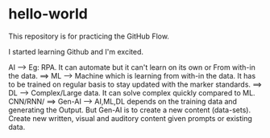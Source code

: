 # hello-world
This repository is for practicing the GitHub Flow.

I started learning Github and I'm excited.

AI --> Eg: RPA. It can automate but it can't learn on its own or From with-in the data.
    ==> ML --> Machine which is learning from with-in the data. It has to be trained on regular basis to stay updated with the marker standards.
                 ==> DL --> Complex/Large data. It can solve complex quickly compared to ML. CNN/RNN/
                         ==> Gen-AI --> AI,ML,DL depends on the training data and generating the Output. But Gen-AI is to create a new content (data-sets). Create new written, visual and auditory  content given prompts or existing data.
